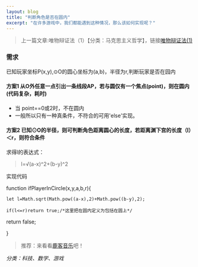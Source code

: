 ```yaml
---
layout: blog
title: "判断角色是否在圆内"
excerpt: "在许多游戏中，我们都能遇到这种情况，那么该如何实现呢？"
---
```


> 上一篇文章:唯物辩证法（1）【分类：马克思主义哲学】，链接[唯物辩证法(1)](https://luluyouwei.netlify.app/2023/01/11/%E5%94%AF%E7%89%A9%E8%BE%A9%E8%AF%81%E6%B3%95(1).html)

### 需求

已知玩家坐标P(x,y),⊙O的圆心坐标为(a,b)，半径为r,判断玩家是否在园内

#### 方案1  从O外任意一点引出一条线段AP，若与圆仅有一个焦点(point)，则在圆内(代码复杂，耗时)
- 当 point==0或2时，不在圆内
- 一般所以只有一种真条件，不符合的可用'else'实现。

#### 方案2  已知⊙O的半径，则可判断角色距离圆心的长度，若距离渊下宫的长度（l）＜r，则符合条件

求得l的表达式：
> l=√(a-x)^2+(b-y)^2

实现代码

function ifPlayerInCircle(x,y,a,b,r){

    let l=Math.sqrt(Math.pow((a-x),2)+Math.pow((b-y),2);

    if(l<=r)return true;/*这里把在圆内定义为包括在圆上*/

return false;
    
}

> 推荐：来看看[鹿客音乐](https://luluyouwei.netlify.app/music)吧！

_分类：科技、数学、游戏_